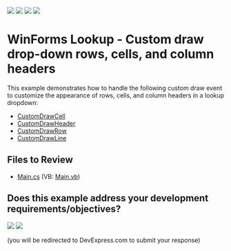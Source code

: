 <!-- default badges list -->
![](https://img.shields.io/endpoint?url=https://codecentral.devexpress.com/api/v1/VersionRange/128620307/16.1.4%2B)
[![](https://img.shields.io/badge/Open_in_DevExpress_Support_Center-FF7200?style=flat-square&logo=DevExpress&logoColor=white)](https://supportcenter.devexpress.com/ticket/details/T373564)
[![](https://img.shields.io/badge/📖_How_to_use_DevExpress_Examples-e9f6fc?style=flat-square)](https://docs.devexpress.com/GeneralInformation/403183)
[![](https://img.shields.io/badge/💬_Leave_Feedback-feecdd?style=flat-square)](#does-this-example-address-your-development-requirementsobjectives)
<!-- default badges end -->

# WinForms Lookup - Custom draw drop-down rows, cells, and column headers

This example demonstrates how to handle the following custom draw event to customize the appearance of rows, cells, and column headers in a lookup dropdown:

* [CustomDrawCell](https://docs.devexpress.com/WindowsForms/DevExpress.XtraEditors.LookUpEdit.CustomDrawCell)
* [CustomDrawHeader](https://docs.devexpress.com/WindowsForms/DevExpress.XtraEditors.LookUpEdit.CustomDrawHeader)
* [CustomDrawRow](https://docs.devexpress.com/WindowsForms/DevExpress.XtraEditors.LookUpEdit.CustomDrawRow)
* [CustomDrawLine](https://docs.devexpress.com/WindowsForms/DevExpress.XtraEditors.LookUpEdit.CustomDrawLine)


## Files to Review

* [Main.cs](./CS/WindowsApplication3/Main.cs) (VB: [Main.vb](./VB/WindowsApplication3/Main.vb))
<!-- feedback -->
## Does this example address your development requirements/objectives?

[<img src="https://www.devexpress.com/support/examples/i/yes-button.svg"/>](https://www.devexpress.com/support/examples/survey.xml?utm_source=github&utm_campaign=winforms-lookup-custom-draw-rows-cells-column-headers&~~~was_helpful=yes) [<img src="https://www.devexpress.com/support/examples/i/no-button.svg"/>](https://www.devexpress.com/support/examples/survey.xml?utm_source=github&utm_campaign=winforms-lookup-custom-draw-rows-cells-column-headers&~~~was_helpful=no)

(you will be redirected to DevExpress.com to submit your response)
<!-- feedback end -->
